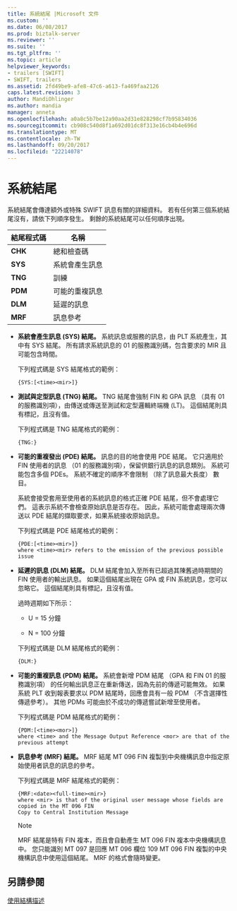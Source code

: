 ```yaml
---
title: 系統結尾 |Microsoft 文件
ms.custom: ''
ms.date: 06/08/2017
ms.prod: biztalk-server
ms.reviewer: ''
ms.suite: ''
ms.tgt_pltfrm: ''
ms.topic: article
helpviewer_keywords:
- trailers [SWIFT]
- SWIFT, trailers
ms.assetid: 2fd49be9-afe8-47c6-a613-fa469faa2126
caps.latest.revision: 3
author: MandiOhlinger
ms.author: mandia
manager: anneta
ms.openlocfilehash: a0a8c5b7be12a90aa2d31e828298cf7b95834036
ms.sourcegitcommit: cb908c540d8f1a692d01dc8f313e16cb4b4e696d
ms.translationtype: MT
ms.contentlocale: zh-TW
ms.lasthandoff: 09/20/2017
ms.locfileid: "22214078"
---
```

# <a name="system-trailers"></a>系統結尾
系統結尾會傳達額外或特殊 SWIFT 訊息有關的詳細資料。 若有任何第三個系統結尾沒有，請依下列順序發生。 剩餘的系統結尾可以任何順序出現。  
  
|結尾程式碼|名稱|  
|------------------|----------|  
|**CHK**|總和檢查碼|  
|**SYS**|系統會產生訊息|  
|**TNG**|訓練|  
|**PDM**|可能的重複訊息|  
|**DLM**|延遲的訊息|  
|**MRF**|訊息參考|  
  
-   **系統會產生訊息 (SYS) 結尾。** 系統訊息或服務的訊息，由 PLT 系統產生，其中有 SYS 結尾。 所有請求系統訊息的 01 的服務識別碼，包含要求的 MIR 且可能包含時間。  
  
     下列程式碼是 SYS 結尾格式的範例：  
  
    ```  
    {SYS:[<time><mir>]}  
    ```  
  
-   **測試與定型訊息 (TNG) 結尾。** TNG 結尾會強制 FIN 和 GPA 訊息 （具有 01 的服務識別項），由傳送或傳送至測試和定型邏輯終端機 (LT)。 這個結尾則具有標記，且沒有值。  
  
     下列程式碼是 TNG 結尾格式的範例：  
  
    ```  
    {TNG:}  
    ```  
  
-   **可能的重複發出 (PDE) 結尾。** 訊息的目的地會使用 PDE 結尾。 它只適用於 FIN 使用者的訊息 （01 的服務識別項），保留供銀行訊息的訊息類別。 系統可能包含多個 PDEs。 系統不確定的順序不會限制 （除了訊息最大長度） 數目。  
  
     系統會接受套用至使用者的系統訊息的格式正確 PDE 結尾，但不會處理它們。 這表示系統不會檢查原始訊息是否存在。 因此，系統可能會處理兩次傳送以 PDE 結尾的擷取要求，如果系統接收原始訊息。  
  
     下列程式碼是 PDE 結尾格式的範例：  
  
    ```  
    {PDE:[<time><mir>]}  
    where <time><mir> refers to the emission of the previous possible issue  
    ```  
  
-   **延遲的訊息 (DLM) 結尾。** DLM 結尾會加入至所有已超過其陳舊過時期間的 FIN 使用者的輸出訊息。 如果這個結尾出現在 GPA 或 FIN 系統訊息，您可以忽略它。 這個結尾則具有標記，且沒有值。  
  
     過時週期如下所示：  
  
    -   U = 15 分鐘  
  
    -   N = 100 分鐘  
  
     下列程式碼是 DLM 結尾格式的範例：  
  
    ```  
    {DLM:}  
    ```  
  
-   **可能的重複訊息 (PDM) 結尾。** 系統會新增 PDM 結尾 （GPA 和 FIN 01 的服務識別項） 的任何輸出訊息正在重新傳送，因為先前的傳遞可能無效。 如果系統 PLT 收到報表要求以 PDM 結尾時，回應會具有一般 PDM （不含選擇性傳遞參考）。 其他 PDMs 可能由於不成功的傳遞嘗試新增至使用者。  
  
     下列程式碼是 PDM 結尾格式的範例：  
  
    ```  
    {PDM:[<time><mor>]}  
    where <time> and the Message Output Reference <mor> are that of the previous attempt  
    ```  
  
-   **訊息參考 (MRF) 結尾。** MRF 結尾 MT 096 FIN 複製到中央機構訊息中指定原始使用者訊息的訊息的參考。  
  
     下列程式碼是 MRF 結尾格式的範例：  
  
    ```  
    {MRF:<date><full-time><mir>}  
    where <mir> is that of the original user message whose fields are copied in the MT 096 FIN  
    Copy to Central Institution Message  
    ```  
  
    > [!NOTE]
    >  MRF 結尾是特有 FIN 複本，而且會自動產生 MT 096 FIN 複本中央機構訊息中。 您只能識別 MT 097 是回應 MT 096 欄位 109 MT 096 FIN 複製的中央機構訊息中使用這個結尾。 MRF 的格式會隨時變更。  
  
## <a name="see-also"></a>另請參閱  
 [使用結構描述](../../adapters-and-accelerators/accelerator-swift/working-with-schemas.md)